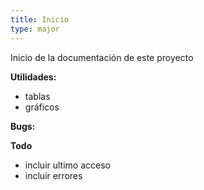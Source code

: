 ```yaml
---
title: Inicio
type: major
---
```


Inicio de la documentación de este proyecto 

**Utilidades:**

* tablas
* gráficos

**Bugs:**

**Todo**
* incluir ultimo acceso 
* incluir errores 
